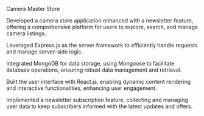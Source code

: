 
Camera Master Store						           	          		        
									      
Developed a camera store application enhanced with a newsletter feature, offering a comprehensive platform for users to explore, search, and manage camera listings.

Leveraged Express.js as the server framework to efficiently handle requests and manage server-side logic.

Integrated MongoDB for data storage, using Mongoose to facilitate database operations, ensuring robust data management and retrieval.

Built the user interface with React.js, enabling dynamic content rendering and interactive functionalities, enhancing user engagement.

Implemented a newsletter subscription feature, collecting and managing user data to keep subscribers informed with the latest updates and offers.
